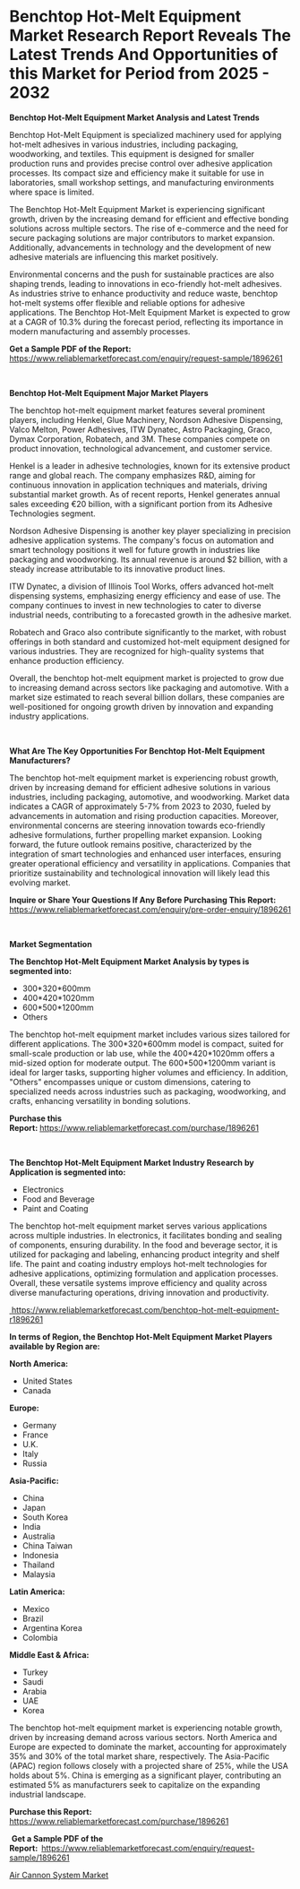 <p><h1>Benchtop Hot-Melt Equipment Market Research Report Reveals The Latest Trends And Opportunities of this Market for Period from 2025 - 2032</h1></p><p><strong>Benchtop Hot-Melt Equipment Market Analysis and Latest Trends</strong></p>
<p><p>Benchtop Hot-Melt Equipment is specialized machinery used for applying hot-melt adhesives in various industries, including packaging, woodworking, and textiles. This equipment is designed for smaller production runs and provides precise control over adhesive application processes. Its compact size and efficiency make it suitable for use in laboratories, small workshop settings, and manufacturing environments where space is limited.</p><p>The Benchtop Hot-Melt Equipment Market is experiencing significant growth, driven by the increasing demand for efficient and effective bonding solutions across multiple sectors. The rise of e-commerce and the need for secure packaging solutions are major contributors to market expansion. Additionally, advancements in technology and the development of new adhesive materials are influencing this market positively. </p><p>Environmental concerns and the push for sustainable practices are also shaping trends, leading to innovations in eco-friendly hot-melt adhesives. As industries strive to enhance productivity and reduce waste, benchtop hot-melt systems offer flexible and reliable options for adhesive applications. The Benchtop Hot-Melt Equipment Market is expected to grow at a CAGR of 10.3% during the forecast period, reflecting its importance in modern manufacturing and assembly processes.</p></p>
<p><strong>Get a Sample PDF of the Report:&nbsp;</strong> <a href="https://www.reliablemarketforecast.com/enquiry/request-sample/1896261?utm_campaign=1144&utm_medium=2&utm_source=Github&utm_content=ia&utm_term=13012025&utm_id=benchtop-hot-melt-equipment">https://www.reliablemarketforecast.com/enquiry/request-sample/1896261</a></p>
<p>&nbsp;</p>
<p><strong>Benchtop Hot-Melt Equipment Major Market Players</strong></p>
<p><p>The benchtop hot-melt equipment market features several prominent players, including Henkel, Glue Machinery, Nordson Adhesive Dispensing, Valco Melton, Power Adhesives, ITW Dynatec, Astro Packaging, Graco, Dymax Corporation, Robatech, and 3M. These companies compete on product innovation, technological advancement, and customer service.</p><p>Henkel is a leader in adhesive technologies, known for its extensive product range and global reach. The company emphasizes R&D, aiming for continuous innovation in application techniques and materials, driving substantial market growth. As of recent reports, Henkel generates annual sales exceeding €20 billion, with a significant portion from its Adhesive Technologies segment.</p><p>Nordson Adhesive Dispensing is another key player specializing in precision adhesive application systems. The company's focus on automation and smart technology positions it well for future growth in industries like packaging and woodworking. Its annual revenue is around $2 billion, with a steady increase attributable to its innovative product lines.</p><p>ITW Dynatec, a division of Illinois Tool Works, offers advanced hot-melt dispensing systems, emphasizing energy efficiency and ease of use. The company continues to invest in new technologies to cater to diverse industrial needs, contributing to a forecasted growth in the adhesive market.</p><p>Robatech and Graco also contribute significantly to the market, with robust offerings in both standard and customized hot-melt equipment designed for various industries. They are recognized for high-quality systems that enhance production efficiency.</p><p>Overall, the benchtop hot-melt equipment market is projected to grow due to increasing demand across sectors like packaging and automotive. With a market size estimated to reach several billion dollars, these companies are well-positioned for ongoing growth driven by innovation and expanding industry applications.</p></p>
<p>&nbsp;</p>
<p><strong>What Are The Key Opportunities For Benchtop Hot-Melt Equipment Manufacturers?</strong></p>
<p><p>The benchtop hot-melt equipment market is experiencing robust growth, driven by increasing demand for efficient adhesive solutions in various industries, including packaging, automotive, and woodworking. Market data indicates a CAGR of approximately 5-7% from 2023 to 2030, fueled by advancements in automation and rising production capacities. Moreover, environmental concerns are steering innovation towards eco-friendly adhesive formulations, further propelling market expansion. Looking forward, the future outlook remains positive, characterized by the integration of smart technologies and enhanced user interfaces, ensuring greater operational efficiency and versatility in applications. Companies that prioritize sustainability and technological innovation will likely lead this evolving market.</p></p>
<p><strong>Inquire or Share Your Questions If Any Before Purchasing This Report:</strong> <a href="https://www.reliablemarketforecast.com/enquiry/pre-order-enquiry/1896261?utm_campaign=1144&utm_medium=2&utm_source=Github&utm_content=ia&utm_term=13012025&utm_id=benchtop-hot-melt-equipment">https://www.reliablemarketforecast.com/enquiry/pre-order-enquiry/1896261</a></p>
<p>&nbsp;</p>
<p><strong>Market Segmentation</strong></p>
<p><strong>The Benchtop Hot-Melt Equipment Market Analysis by types is segmented into:</strong></p>
<p><ul><li>300*320*600mm</li><li>400*420*1020mm</li><li>600*500*1200mm</li><li>Others</li></ul></p>
<p><p>The benchtop hot-melt equipment market includes various sizes tailored for different applications. The 300*320*600mm model is compact, suited for small-scale production or lab use, while the 400*420*1020mm offers a mid-sized option for moderate output. The 600*500*1200mm variant is ideal for larger tasks, supporting higher volumes and efficiency. In addition, "Others" encompasses unique or custom dimensions, catering to specialized needs across industries such as packaging, woodworking, and crafts, enhancing versatility in bonding solutions.</p></p>
<p><strong>Purchase this Report:&nbsp;</strong><a href="https://www.reliablemarketforecast.com/purchase/1896261?utm_campaign=1144&utm_medium=2&utm_source=Github&utm_content=ia&utm_term=13012025&utm_id=benchtop-hot-melt-equipment">https://www.reliablemarketforecast.com/purchase/1896261</a></p>
<p>&nbsp;</p>
<p><strong>The Benchtop Hot-Melt Equipment Market Industry Research by Application is segmented into:</strong></p>
<p><ul><li>Electronics</li><li>Food and Beverage</li><li>Paint and Coating</li></ul></p>
<p><p>The benchtop hot-melt equipment market serves various applications across multiple industries. In electronics, it facilitates bonding and sealing of components, ensuring durability. In the food and beverage sector, it is utilized for packaging and labeling, enhancing product integrity and shelf life. The paint and coating industry employs hot-melt technologies for adhesive applications, optimizing formulation and application processes. Overall, these versatile systems improve efficiency and quality across diverse manufacturing operations, driving innovation and productivity.</p></p>
<p><a href="https://www.reliablemarketforecast.com/benchtop-hot-melt-equipment-r1896261?utm_campaign=1144&utm_medium=2&utm_source=Github&utm_content=ia&utm_term=13012025&utm_id=benchtop-hot-melt-equipment">&nbsp;https://www.reliablemarketforecast.com/benchtop-hot-melt-equipment-r1896261</a></p>
<p><strong>In terms of Region, the Benchtop Hot-Melt Equipment Market Players available by Region are:</strong></p>
<p>
    <p> <strong> North America: </strong>
        <ul>
            <li>United States</li>
            <li>Canada</li>
        </ul>
        </p> 
    <p> <strong> Europe: </strong>
        <ul>
            <li>Germany</li>
            <li>France</li>
            <li>U.K.</li>
            <li>Italy</li>
            <li>Russia</li>
        </ul>
        </p> 
    <p> <strong> Asia-Pacific: </strong>
        <ul>
            <li>China</li>
            <li>Japan</li>
            <li>South Korea</li>
            <li>India</li>
            <li>Australia</li>
            <li>China Taiwan</li>
            <li>Indonesia</li>
            <li>Thailand</li>
            <li>Malaysia</li>
        </ul>
        </p> 
    <p> <strong> Latin America: </strong>
        <ul>
            <li>Mexico</li>
            <li>Brazil</li>
            <li>Argentina Korea</li>
            <li>Colombia</li>
        </ul>
        </p> 
    <p> <strong> Middle East & Africa: </strong>
        <ul>
            <li>Turkey</li>
            <li>Saudi</li>
            <li>Arabia</li>
            <li>UAE</li>
            <li>Korea</li>
        </ul>
    </p>
    </p>
<p><p>The benchtop hot-melt equipment market is experiencing notable growth, driven by increasing demand across various sectors. North America and Europe are expected to dominate the market, accounting for approximately 35% and 30% of the total market share, respectively. The Asia-Pacific (APAC) region follows closely with a projected share of 25%, while the USA holds about 5%. China is emerging as a significant player, contributing an estimated 5% as manufacturers seek to capitalize on the expanding industrial landscape.</p></p>
<p><strong>Purchase this Report: </strong><a href="https://www.reliablemarketforecast.com/purchase/1896261?utm_campaign=1144&utm_medium=2&utm_source=Github&utm_content=ia&utm_term=13012025&utm_id=benchtop-hot-melt-equipment">https://www.reliablemarketforecast.com/purchase/1896261</a></p>
<p>&nbsp;<strong>Get a Sample PDF of the Report:&nbsp;&nbsp;</strong><a href="https://www.reliablemarketforecast.com/enquiry/request-sample/1896261?utm_campaign=1144&utm_medium=2&utm_source=Github&utm_content=ia&utm_term=13012025&utm_id=benchtop-hot-melt-equipment">https://www.reliablemarketforecast.com/enquiry/request-sample/1896261</a></p>
<p><strong></strong></p>
<p><p><a href="https://github.com/mabutironaldo/Market-Research-Report-List-6/blob/main/air-cannon-system-market.md?utm_campaign=1144&utm_medium=2&utm_source=Github&utm_content=ia&utm_term=13012025&utm_id=benchtop-hot-melt-equipment">Air Cannon System Market</a></p></p>